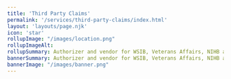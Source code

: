 ```yaml
---
title: 'Third Party Claims'
permalink: '/services/third-party-claims/index.html'
layout: 'layouts/page.njk'
icon: 'star'
rollupImage: "/images/location.png"
rollupImageAlt:
rollupSummary: Authorizer and vendor for WSIB, Veterans Affairs, NIHB and most third party insurances.
bannerSummary: Authorizer and vendor for WSIB, Veterans Affairs, NIHB and most third party insurances.
bannerImage: "/images/banner.png"
---
```


